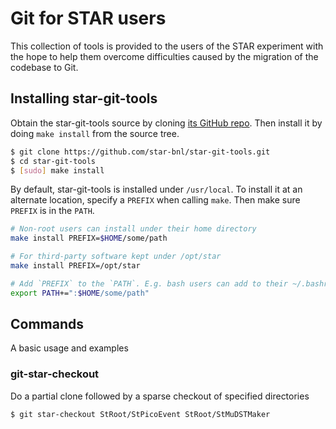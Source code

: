 # Git for STAR users

This collection of tools is provided to the users of the STAR experiment with
the hope to help them overcome difficulties caused by the migration of the
codebase to Git.


## Installing star-git-tools

Obtain the star-git-tools source by cloning [its GitHub
repo](https://github.com/star-bnl/star-git-tools.git). Then install it by doing
`make install` from the source tree.

```bash
$ git clone https://github.com/star-bnl/star-git-tools.git
$ cd star-git-tools
$ [sudo] make install
```

By default, star-git-tools is installed under `/usr/local`. To install it at
an alternate location, specify a `PREFIX` when calling `make`. Then make sure
`PREFIX` is in the `PATH`.

```bash
# Non-root users can install under their home directory
make install PREFIX=$HOME/some/path

# For third-party software kept under /opt/star
make install PREFIX=/opt/star

# Add `PREFIX` to the `PATH`. E.g. bash users can add to their ~/.bashrc file
export PATH+=":$HOME/some/path"
```


## Commands

A basic usage and examples 

### git-star-checkout

Do a partial clone followed by a sparse checkout of specified directories

```bash
$ git star-checkout StRoot/StPicoEvent StRoot/StMuDSTMaker
```
